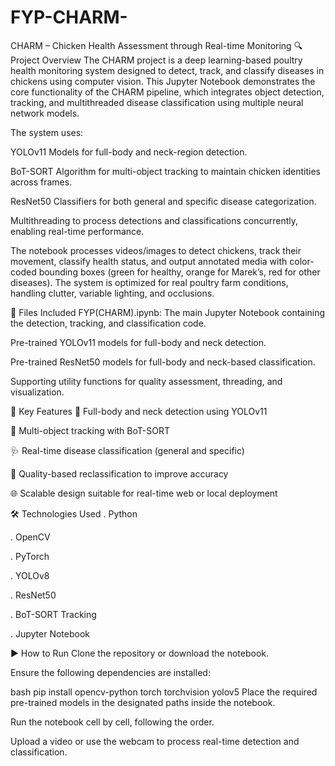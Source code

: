 # FYP-CHARM-
 CHARM – Chicken Health Assessment through Real-time Monitoring
🔍 Project Overview
The CHARM project is a deep learning-based poultry health monitoring system designed to detect, track, and classify diseases in chickens using computer vision. This Jupyter Notebook demonstrates the core functionality of the CHARM pipeline, which integrates object detection, tracking, and multithreaded disease classification using multiple neural network models.

The system uses:

YOLOv11 Models for full-body and neck-region detection.

BoT-SORT Algorithm for multi-object tracking to maintain chicken identities across frames.

ResNet50 Classifiers for both general and specific disease categorization.

Multithreading to process detections and classifications concurrently, enabling real-time performance.

The notebook processes videos/images to detect chickens, track their movement, classify health status, and output annotated media with color-coded bounding boxes (green for healthy, orange for Marek’s, red for other diseases). The system is optimized for real poultry farm conditions, handling clutter, variable lighting, and occlusions.

📂 Files Included
FYP(CHARM).ipynb: The main Jupyter Notebook containing the detection, tracking, and classification code.

Pre-trained YOLOv11 models for full-body and neck detection.

Pre-trained ResNet50 models for full-body and neck-based classification.

Supporting utility functions for quality assessment, threading, and visualization.

🚀 Key Features
🐔 Full-body and neck detection using YOLOv11

🔄 Multi-object tracking with BoT-SORT

🩺 Real-time disease classification (general and specific)

🎯 Quality-based reclassification to improve accuracy

🌐 Scalable design suitable for real-time web or local deployment

🛠️ Technologies Used
. Python

. OpenCV

. PyTorch

. YOLOv8

. ResNet50

. BoT-SORT Tracking

. Jupyter Notebook

▶️ How to Run
Clone the repository or download the notebook.

Ensure the following dependencies are installed:

bash
pip install opencv-python torch torchvision yolov5
Place the required pre-trained models in the designated paths inside the notebook.

Run the notebook cell by cell, following the order.

Upload a video or use the webcam to process real-time detection and classification.
